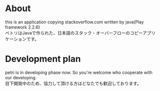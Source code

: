 # About
this is an application copying stackoverflow.com written by java(Play framework 2.2.6)<br/>
ペトリはJavaで作られた、日本語のスタック・オーバーフローのコピーアプリケーションです。

# Development plan
petri is in developing phase now. So you're welcome who cooperate with our developing.<br/>
目下開発中のため、協力して頂ける方はどなたでも歓迎しております。
